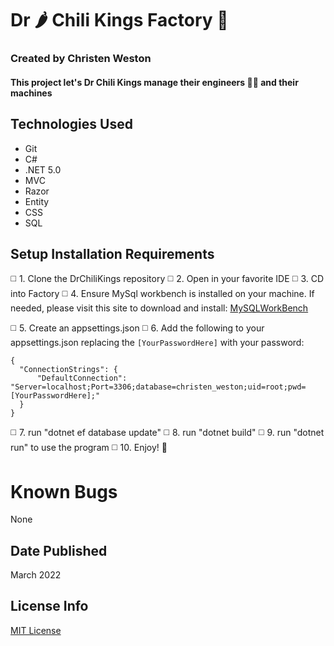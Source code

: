 # Dr :hot_pepper: Chili Kings Factory :crown:

### Created by Christen Weston

#### This project let's Dr Chili Kings manage their engineers :woman_factory_worker: and their machines

## Technologies Used

* Git
* C#
* .NET 5.0
* MVC
* Razor
* Entity
* CSS
* SQL

## Setup Installation Requirements

:white_medium_square: 1. Clone the DrChiliKings repository
:white_medium_square: 2. Open in your favorite IDE
:white_medium_square: 3. CD into Factory
:white_medium_square: 4. Ensure MySql workbench is installed on your machine. If needed, please visit this site to download and install: [MySQLWorkBench]("https://www.mysql.com/products/workbench/")

:white_medium_square: 5. Create an appsettings.json
:white_medium_square: 6. Add the following to your appsettings.json replacing the ```[YourPasswordHere]``` with your password:
```
{
  "ConnectionStrings": {
      "DefaultConnection": "Server=localhost;Port=3306;database=christen_weston;uid=root;pwd=[YourPasswordHere];"
  }
}
```
:white_medium_square: 7. run "dotnet ef database update"
:white_medium_square: 8. run "dotnet build"
:white_medium_square: 9. run "dotnet run" to use the program
:white_medium_square: 10. Enjoy! :partying_face:

# Known Bugs
None

## Date Published
March 2022

## License Info
[MIT License](https://opensource.org/licenses/MIT)